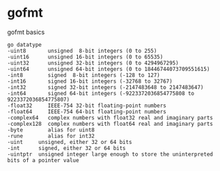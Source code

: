 # gofmt
gofmt basics

    go datatype
    -uint8       unsigned  8-bit integers (0 to 255)
    -uint16      unsigned 16-bit integers (0 to 65535)
    -uint32      unsigned 32-bit integers (0 to 4294967295)
    -uint64      unsigned 64-bit integers (0 to 18446744073709551615)
    -int8        signed  8-bit integers (-128 to 127)
    -int16       signed 16-bit integers (-32768 to 32767)
    -int32       signed 32-bit integers (-2147483648 to 2147483647)
    -int64       signed 64-bit integers (-9223372036854775808 to 9223372036854775807)
    -float32     IEEE-754 32-bit floating-point numbers
    -float64     IEEE-754 64-bit floating-point numbers
    -complex64   complex numbers with float32 real and imaginary parts
    -complex128  complex numbers with float64 real and imaginary parts
    -byte        alias for uint8
    -rune        alias for int32
    -uint     unsigned, either 32 or 64 bits
    -int      signed, either 32 or 64 bits
    -uintptr  unsigned integer large enough to store the uninterpreted bits of a pointer value